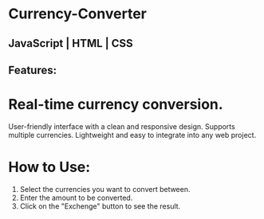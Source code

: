 # Currency-Converter

## JavaScript | HTML | CSS 

## Features:

# Real-time currency conversion.
User-friendly interface with a clean and responsive design.
Supports multiple currencies.
Lightweight and easy to integrate into any web project.

# How to Use:

1. Select the currencies you want to convert between.
3. Enter the amount to be converted.
3. Click on the "Exchenge" button to see the result.

